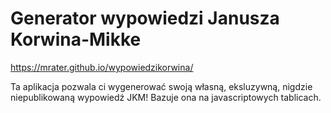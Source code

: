 # Generator wypowiedzi Janusza Korwina-Mikke

https://mrater.github.io/wypowiedzikorwina/

Ta aplikacja pozwala ci wygenerować swoją własną, eksluzywną, nigdzie niepublikowaną wypowiedź JKM!
Bazuje ona na javascriptowych tablicach.

